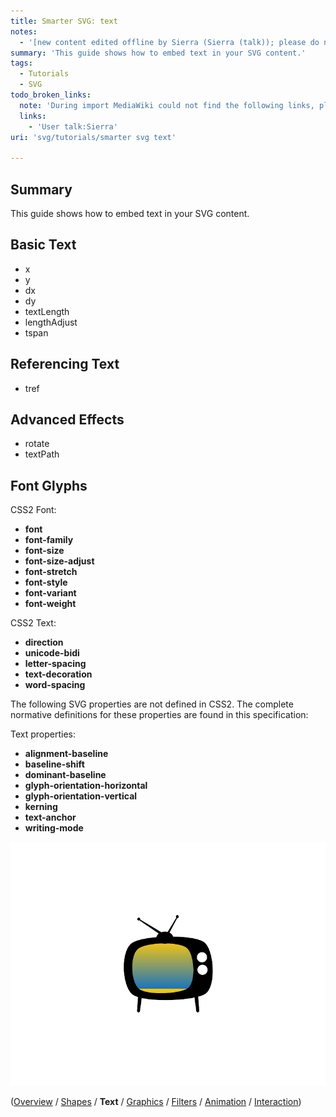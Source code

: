 ```yaml
---
title: Smarter SVG: text
notes:
  - '[new content edited offline by Sierra (Sierra (talk)); please do not edit]'
summary: 'This guide shows how to embed text in your SVG content.'
tags:
  - Tutorials
  - SVG
todo_broken_links:
  note: 'During import MediaWiki could not find the following links, please fix and adjust this list.'
  links:
    - 'User talk:Sierra'
uri: 'svg/tutorials/smarter svg text'

---
```

## <span>Summary</span>

This guide shows how to embed text in your SVG content.

## <span>Basic Text</span>

-   x
-   y
-   dx
-   dy
-   textLength
-   lengthAdjust
-   tspan

## <span>Referencing Text</span>

-   tref

## <span>Advanced Effects</span>

-   rotate
-   textPath

## <span>Font Glyphs</span>

CSS2 Font:

-   **font**
-   **font-family**
-   **font-size**
-   **font-size-adjust**
-   **font-stretch**
-   **font-style**
-   **font-variant**
-   **font-weight**

CSS2 Text:

-   **direction**
-   **unicode-bidi**
-   **letter-spacing**
-   **text-decoration**
-   **word-spacing**

The following SVG properties are not defined in CSS2. The complete normative definitions for these properties are found in this specification:

Text properties:

-   **alignment-baseline**
-   **baseline-shift**
-   **dominant-baseline**
-   **glyph-orientation-horizontal**
-   **glyph-orientation-vertical**
-   **kerning**
-   **text-anchor**
-   **writing-mode**

![stop color.svg](/assets/thumb/8/82/stop_color.svg/792px-stop_color.svg.png)

 ([Overview](/svg/tutorials/smarter_svg_overview) / [Shapes](/svg/tutorials/smarter_svg_shapes) / **Text** / [Graphics](/svg/tutorials/smarter_svg_graphics) / [Filters](/svg/tutorials/smarter_svg_filters) / [Animation](/svg/tutorials/smarter_svg_animation) / [Interaction](/svg/tutorials/smarter_svg_interaction))